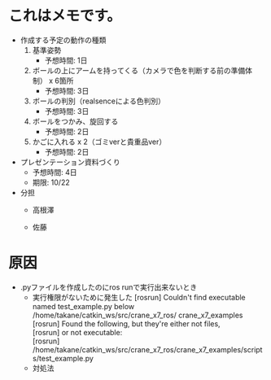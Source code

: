 # これはメモです。

* 作成する予定の動作の種類
    1. 基準姿勢
        * 予想時間: 1日
    2. ボールの上にアームを持ってくる（カメラで色を判断する前の準備体制） x 6箇所
        * 予想時間: 3日
    3. ボールの判別（realsenceによる色判別）
        * 予想時間: 3日
    4. ボールをつかみ、旋回する
        * 予想時間: 2日
    5. かごに入れる x 2（ゴミverと貴重品ver）
        * 予想時間: 2日
* プレゼンテーション資料づくり
    * 予想時間: 4日
    * 期限: 10/22
* 分担
    * 高根澤

    * 佐藤
# 原因
* .pyファイルを作成したのにros runで実行出来ないとき
    * 実行権限がないために発生した
    [rosrun] Couldn't find executable named test_example.py below /home/takane/catkin_ws/src/crane_x7_ros/      crane_x7_examples  
    [rosrun] Found the following, but they're either not files,  
    [rosrun] or not executable:  
    [rosrun]   /home/takane/catkin_ws/src/crane_x7_ros/crane_x7_examples/scripts/test_example.py  
    * 対処法
    
        

